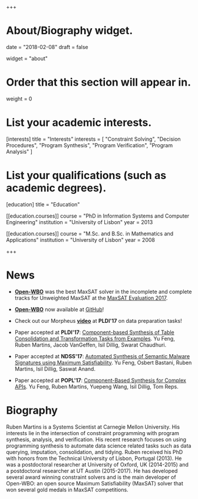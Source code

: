 +++
# About/Biography widget.

date = "2018-02-08"
draft = false

widget = "about"

# Order that this section will appear in.
weight = 0

# List your academic interests.
[interests]
  title = "Interests"
  interests = [
    "Constraint Solving",
    "Decision Procedures",
    "Program Synthesis",
    "Program Verification",
    "Program Analysis"
  ]

# List your qualifications (such as academic degrees).
[education]
  title = "Education"

[[education.courses]]
  course = "PhD in Information Systems and Computer Engineering"
  institution = "University of Lisbon"
  year = 2013

[[education.courses]]
  course = "M.Sc. and B.Sc. in Mathematics and Applications"
  institution = "University of Lisbon"
  year = 2008
 
+++

# News

* **[Open-WBO](http://sat.inesc-id.pt/open-wbo/)** was the best MaxSAT solver in the incomplete and complete tracks for Unweighted MaxSAT at the [MaxSAT Evaluation 2017](http://mse17.cs.helsinki.fi/). 

* **[Open-WBO](http://sat.inesc-id.pt/open-wbo/)** now available at [GitHub](https://github.com/sat-group/open-wbo)!

* Check out our Morpheus **[video](https://www.cs.utexas.edu/~isil/morpheus.mp4)** at **PLDI'17** on data preparation tasks!

* Paper accepted at **PLDI'17**: [Component-based Synthesis of Table Consolidation and Transformation Tasks from Examples](https://www.cs.utexas.edu/~yufeng/papers/pldi17-extend.pdf). Yu Feng, Ruben Martins, Jacob VanGeffen, Isil Dillig, Swarat Chaudhuri.

* Paper accepted at **NDSS'17**: [Automated Synthesis of Semantic Malware Signatures using Maximum Satisfiability](http://www.cs.utexas.edu/users/yufeng/papers/ndss17-astroid.pdf). Yu Feng, Osbert Bastani, Ruben Martins, Isil Dillig, Saswat Anand.

* Paper accepted at **POPL'17**: [Component-Based Synthesis for Complex APIs](/ruben/papers/popl17-sypet-extended.pdf). Yu Feng, Ruben Martins, Yuepeng Wang, Isil Dillig, Tom Reps.



# Biography

Ruben Martins is a Systems Scientist at Carnegie Mellon University. His interests lie in the intersection of constraint programming with program synthesis, analysis, and verification. His recent research focuses on using programming synthesis to automate data science related tasks such as data querying, imputation, consolidation, and tidying. Ruben received his PhD with honors from the Technical University of Lisbon, Portugal (2013). He was a postdoctoral researcher at University of Oxford, UK (2014-2015) and a postdoctoral researcher at UT Austin (2015-2017). He has developed several award winning constraint solvers and is the main developer of Open-WBO: an open source Maximum Satisfiability (MaxSAT) solver that won several gold medals in MaxSAT competitions.
